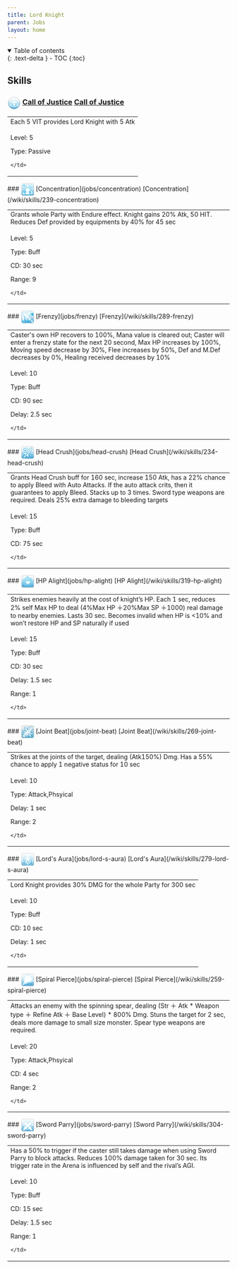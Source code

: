 ```yaml
---
title: Lord Knight 
parent: Jobs
layout: home
---
```


<details open markdown="block">
<summary>
  Table of contents
</summary>
{: .text-delta }
- TOC
{:toc}
</details>

## Skills

### <img src="/assets/images/skills/skill_34001.png" width="30" height="30" style="vertical-align: middle"> [Call of Justice](jobs/call-of-justice) [Call of Justice](/wiki/skills/294-call-of-justice)
<table>
<tbody>
  <tr>
    <td>Each 5 VIT provides Lord Knight with 5 Atk</td>
  </tr>
  <tr>
    <td>
              <p class="label label-yellow fs-1">Level: 5</p>
              <p class="label label-yellow fs-1">Type: Passive</p>
      
    </td>
  </tr>
</tbody>
</table>
### <img src="/assets/images/skills/skill_27001.png" width="30" height="30" style="vertical-align: middle"> [Concentration](jobs/concentration) [Concentration](/wiki/skills/239-concentration)
<table>
<tbody>
  <tr>
    <td>Grants whole Party with Endure effect. Knight gains 20% Atk, 50 HIT. Reduces Def provided by equipments by 40% for 45 sec</td>
  </tr>
  <tr>
    <td>
              <p class="label label-yellow fs-1">Level: 5</p>
              <p class="label label-yellow fs-1">Type: Buff</p>
              <p class="label label-yellow fs-1">CD: 30 sec</p>
              <p class="label label-yellow fs-1">Range: 9</p>
      
    </td>
  </tr>
</tbody>
</table>
### <img src="/assets/images/skills/skill_33001.png" width="30" height="30" style="vertical-align: middle"> [Frenzy](jobs/frenzy) [Frenzy](/wiki/skills/289-frenzy)
<table>
<tbody>
  <tr>
    <td>Caster's own HP recovers to 100%, Mana value is cleared out; Caster will enter a frenzy state for the next 20 second, Max HP increases by 100%, Moving speed decrease by 30%, Flee increases by 50%, Def and M.Def decreases by 0%, Healing received decreases by 10%</td>
  </tr>
  <tr>
    <td>
              <p class="label label-yellow fs-1">Level: 10</p>
              <p class="label label-yellow fs-1">Type: Buff</p>
              <p class="label label-yellow fs-1">CD: 90 sec</p>
              <p class="label label-yellow fs-1">Delay: 2.5 sec</p>
      
    </td>
  </tr>
</tbody>
</table>
### <img src="/assets/images/skills/skill_25001.png" width="30" height="30" style="vertical-align: middle"> [Head Crush](jobs/head-crush) [Head Crush](/wiki/skills/234-head-crush)
<table>
<tbody>
  <tr>
    <td>Grants Head Crush buff for 160 sec, increase 150 Atk, has a 22% chance to apply Bleed with Auto Attacks. If the auto attack crits, then it guarantees to apply Bleed. Stacks up to 3 times.  Sword type weapons are required. Deals 25% extra damage to bleeding targets</td>
  </tr>
  <tr>
    <td>
              <p class="label label-yellow fs-1">Level: 15</p>
              <p class="label label-yellow fs-1">Type: Buff</p>
              <p class="label label-yellow fs-1">CD: 75 sec</p>
      
    </td>
  </tr>
</tbody>
</table>
### <img src="/assets/images/skills/skill_69001.png" width="30" height="30" style="vertical-align: middle"> [HP Alight](jobs/hp-alight) [HP Alight](/wiki/skills/319-hp-alight)
<table>
<tbody>
  <tr>
    <td>Strikes enemies heavily at the cost of knight’s HP. Each 1 sec, reduces 2% self Max HP to deal (4%Max HP ＋20%Max SP ＋1000) real damage to nearby enemies. Lasts 30 sec. Becomes invalid when HP is <10% and won’t restore HP and SP naturally if used</td>
  </tr>
  <tr>
    <td>
              <p class="label label-yellow fs-1">Level: 15</p>
              <p class="label label-yellow fs-1">Type: Buff</p>
              <p class="label label-yellow fs-1">CD: 30 sec</p>
              <p class="label label-yellow fs-1">Delay: 1.5 sec</p>
              <p class="label label-yellow fs-1">Range: 1</p>
      
    </td>
  </tr>
</tbody>
</table>
### <img src="/assets/images/skills/skill_30001.png" width="30" height="30" style="vertical-align: middle"> [Joint Beat](jobs/joint-beat) [Joint Beat](/wiki/skills/269-joint-beat)
<table>
<tbody>
  <tr>
    <td>Strikes at the joints of the target, dealing (Atk150%) Dmg. Has a 55% chance to apply 1 negative status for 10 sec</td>
  </tr>
  <tr>
    <td>
              <p class="label label-yellow fs-1">Level: 10</p>
              <p class="label label-yellow fs-1">Type: Attack,Phsyical</p>
              <p class="label label-yellow fs-1">Delay: 1 sec</p>
              <p class="label label-yellow fs-1">Range: 2</p>
      
    </td>
  </tr>
</tbody>
</table>
### <img src="/assets/images/skills/skill_31001.png" width="30" height="30" style="vertical-align: middle"> [Lord's Aura](jobs/lord-s-aura) [Lord's Aura](/wiki/skills/279-lord-s-aura)
<table>
<tbody>
  <tr>
    <td>Lord Knight provides 30% DMG for the whole Party for 300 sec</td>
  </tr>
  <tr>
    <td>
              <p class="label label-yellow fs-1">Level: 10</p>
              <p class="label label-yellow fs-1">Type: Buff</p>
              <p class="label label-yellow fs-1">CD: 10 sec</p>
              <p class="label label-yellow fs-1">Delay: 1 sec</p>
      
    </td>
  </tr>
</tbody>
</table>
### <img src="/assets/images/skills/skill_28001.png" width="30" height="30" style="vertical-align: middle"> [Spiral Pierce](jobs/spiral-pierce) [Spiral Pierce](/wiki/skills/259-spiral-pierce)
<table>
<tbody>
  <tr>
    <td>Attacks an enemy with the spinning spear, dealing (Str ＋ Atk * Weapon type ＋ Refine Atk  ＋ Base Level) * 800% Dmg. Stuns the target for 2 sec, deals more damage to small size monster. Spear type weapons are required.</td>
  </tr>
  <tr>
    <td>
              <p class="label label-yellow fs-1">Level: 20</p>
              <p class="label label-yellow fs-1">Type: Attack,Phsyical</p>
              <p class="label label-yellow fs-1">CD: 4 sec</p>
              <p class="label label-yellow fs-1">Range: 2</p>
      
    </td>
  </tr>
</tbody>
</table>
### <img src="/assets/images/skills/skill_68001.png" width="30" height="30" style="vertical-align: middle"> [Sword Parry](jobs/sword-parry) [Sword Parry](/wiki/skills/304-sword-parry)
<table>
<tbody>
  <tr>
    <td>Has a 50% to trigger if the caster still takes damage when using Sword Parry to block attacks. Reduces 100% damage taken for 30 sec. Its trigger rate in the Arena is influenced by self and the rival’s AGI.</td>
  </tr>
  <tr>
    <td>
              <p class="label label-yellow fs-1">Level: 10</p>
              <p class="label label-yellow fs-1">Type: Buff</p>
              <p class="label label-yellow fs-1">CD: 15 sec</p>
              <p class="label label-yellow fs-1">Delay: 1.5 sec</p>
              <p class="label label-yellow fs-1">Range: 1</p>
      
    </td>
  </tr>
</tbody>
</table>

